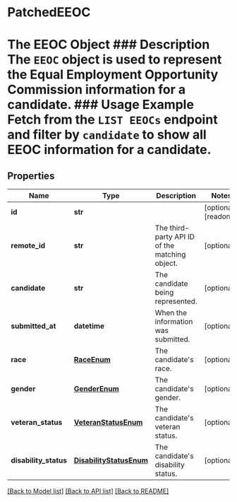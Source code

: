 # PatchedEEOC

# The EEOC Object ### Description The `EEOC` object is used to represent the Equal Employment Opportunity Commission information for a candidate.  ### Usage Example Fetch from the `LIST EEOCs` endpoint and filter by `candidate` to show all EEOC information for a candidate.
## Properties
Name | Type | Description | Notes
------------ | ------------- | ------------- | -------------
**id** | **str** |  | [optional] [readonly] 
**remote_id** | **str** | The third-party API ID of the matching object. | [optional] 
**candidate** | **str** | The candidate being represented. | [optional] 
**submitted_at** | **datetime** | When the information was submitted. | [optional] 
**race** | [**RaceEnum**](RaceEnum.md) | The candidate&#39;s race. | [optional] 
**gender** | [**GenderEnum**](GenderEnum.md) | The candidate&#39;s gender. | [optional] 
**veteran_status** | [**VeteranStatusEnum**](VeteranStatusEnum.md) | The candidate&#39;s veteran status. | [optional] 
**disability_status** | [**DisabilityStatusEnum**](DisabilityStatusEnum.md) | The candidate&#39;s disability status. | [optional] 

[[Back to Model list]](../README.md#documentation-for-models) [[Back to API list]](../README.md#documentation-for-api-endpoints) [[Back to README]](../README.md)


